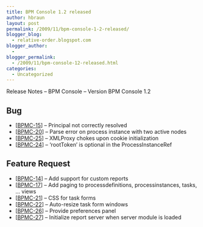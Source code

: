 ```yaml
---
title: BPM Console 1.2 released
author: hbraun
layout: post
permalink: /2009/11/bpm-console-1-2-released/
blogger_blog:
  - relative-order.blogspot.com
blogger_author:
  - 
blogger_permalink:
  - /2009/11/bpm-console-12-released.html
categories:
  - Uncategorized
---
```

Release Notes &#8211; BPM Console &#8211; Version BPM Console 1.2

## Bug  


  * [[BPMC-15][1]] &#8211; Principal not correctly resolved
  * [[BPMC-20][2]] &#8211; Parse error on process instance with two active nodes
  * [[BPMC-25][3]] &#8211; XMLProxy chokes upon cookie initialization
  * [[BPMC-24][4]] &#8211; &#8216;rootToken&#8217; is optional in the ProcessInstanceRef
</ul> 

## Feature Request  


  * [[BPMC-14][5]] &#8211; Add support for custom reports
  * [[BPMC-17][6]] &#8211; Add paging to processdefinitions, processinstances, tasks, &#8230; views
  * [[BPMC-21][7]] &#8211; CSS for task forms
  * [[BPMC-22][8]] &#8211; Auto-resize task form windows
  * [[BPMC-26][9]] &#8211; Provide preferences panel
  * [[BPMC-27][10]] &#8211; Initialize report server when server module is loaded
</ul>

 [1]: https://jira.jboss.org/jira/browse/BPMC-15
 [2]: https://jira.jboss.org/jira/browse/BPMC-20
 [3]: https://jira.jboss.org/jira/browse/BPMC-25
 [4]: https://jira.jboss.org/jira/browse/BPMC-24
 [5]: https://jira.jboss.org/jira/browse/BPMC-14
 [6]: https://jira.jboss.org/jira/browse/BPMC-17
 [7]: https://jira.jboss.org/jira/browse/BPMC-21
 [8]: https://jira.jboss.org/jira/browse/BPMC-22
 [9]: https://jira.jboss.org/jira/browse/BPMC-26
 [10]: https://jira.jboss.org/jira/browse/BPMC-27